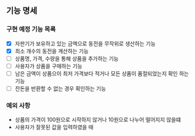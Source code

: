 ## 기능 명세
### 구현 예정 기능 목록
- [x] 자판기가 보유하고 있는 금액으로 동전을 무작위로 생산하는 기능
- [x] 최소 개수의 동전을 계산하는 기능
- [ ] 상품명, 가격, 수량을 통해 상품을 추가하는 기능
- [ ] 사용자가 상품을 구매하는 기능
- [ ] 남은 금액이 상품으이 최저 가격보다 적거나 모든 상품이 품절되었는지 확인 하는 기능
- [ ] 잔돈을 반환할 수 없는 경우 확인하는 기능

### 예외 사항
- 상품의 가격이 100원으로 시작하지 않거나 10원으로 나누어 떨어지지 않을떄
- 사용자가 잘못된 값을 입력하였을 때
